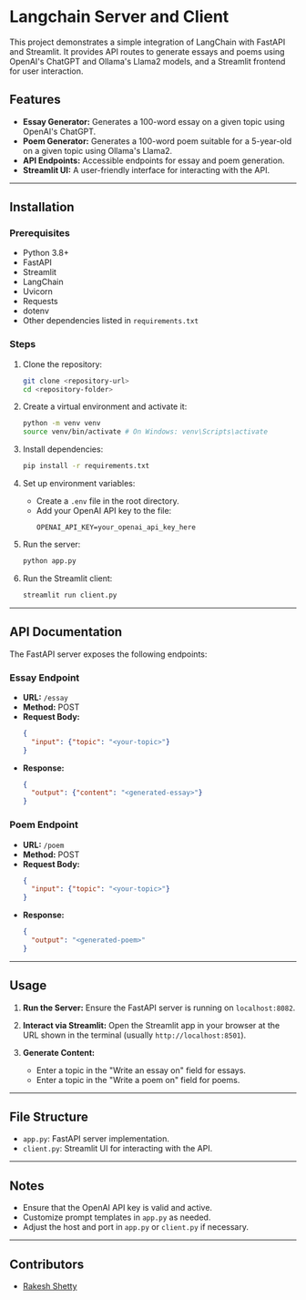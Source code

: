 # Langchain Server and Client

This project demonstrates a simple integration of LangChain with FastAPI and Streamlit. It provides API routes to generate essays and poems using OpenAI's ChatGPT and Ollama's Llama2 models, and a Streamlit frontend for user interaction.

## Features

- **Essay Generator:** Generates a 100-word essay on a given topic using OpenAI's ChatGPT.
- **Poem Generator:** Generates a 100-word poem suitable for a 5-year-old on a given topic using Ollama's Llama2.
- **API Endpoints:** Accessible endpoints for essay and poem generation.
- **Streamlit UI:** A user-friendly interface for interacting with the API.

---

## Installation

### Prerequisites

- Python 3.8+
- FastAPI
- Streamlit
- LangChain
- Uvicorn
- Requests
- dotenv
- Other dependencies listed in `requirements.txt`

### Steps

1. Clone the repository:
   ```bash
   git clone <repository-url>
   cd <repository-folder>
   ```

2. Create a virtual environment and activate it:
   ```bash
   python -m venv venv
   source venv/bin/activate # On Windows: venv\Scripts\activate
   ```

3. Install dependencies:
   ```bash
   pip install -r requirements.txt
   ```

4. Set up environment variables:
   - Create a `.env` file in the root directory.
   - Add your OpenAI API key to the file:
     ```env
     OPENAI_API_KEY=your_openai_api_key_here
     ```

5. Run the server:
   ```bash
   python app.py
   ```

6. Run the Streamlit client:
   ```bash
   streamlit run client.py
   ```

---

## API Documentation

The FastAPI server exposes the following endpoints:

### Essay Endpoint
- **URL:** `/essay`
- **Method:** POST
- **Request Body:**
  ```json
  {
    "input": {"topic": "<your-topic>"}
  }
  ```
- **Response:**
  ```json
  {
    "output": {"content": "<generated-essay>"}
  }
  ```

### Poem Endpoint
- **URL:** `/poem`
- **Method:** POST
- **Request Body:**
  ```json
  {
    "input": {"topic": "<your-topic>"}
  }
  ```
- **Response:**
  ```json
  {
    "output": "<generated-poem>"
  }
  ```

---

## Usage

1. **Run the Server:**
   Ensure the FastAPI server is running on `localhost:8082`.

2. **Interact via Streamlit:**
   Open the Streamlit app in your browser at the URL shown in the terminal (usually `http://localhost:8501`).

3. **Generate Content:**
   - Enter a topic in the "Write an essay on" field for essays.
   - Enter a topic in the "Write a poem on" field for poems.

---

## File Structure

- `app.py`: FastAPI server implementation.
- `client.py`: Streamlit UI for interacting with the API.

---

## Notes

- Ensure that the OpenAI API key is valid and active.
- Customize prompt templates in `app.py` as needed.
- Adjust the host and port in `app.py` or `client.py` if necessary.

---

## Contributors

- [Rakesh Shetty](https://github.com/glitchrakesh)

